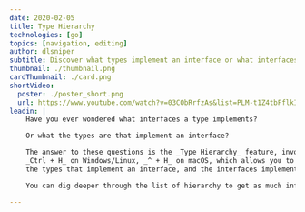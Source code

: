 ```yaml
---
date: 2020-02-05
title: Type Hierarchy
technologies: [go]
topics: [navigation, editing]
author: dlsniper
subtitle: Discover what types implement an interface or what interfaces are implemented by a type 
thumbnail: ./thumbnail.png
cardThumbnail: ./card.png
shortVideo:
  poster: ./poster_short.png
  url: https://www.youtube.com/watch?v=03CObRrfzAs&list=PLM-t1Z4tbFflkIOaap4P-BV30ZrZwrDld&index=17
leadin: |
    Have you ever wondered what interfaces a type implements?

    Or what the types are that implement an interface?

    The answer to these questions is the _Type Hierarchy_ feature, invoked via
    _Ctrl + H_ on Windows/Linux, _^ + H_ on macOS, which allows you to quickly show both
    the types that implement an interface, and the interfaces implemented by a type.

    You can dig deeper through the list of hierarchy to get as much information as you need.

---
```

